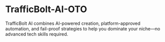 # TrafficBolt-AI-OTO
TrafficBolt AI combines AI-powered creation, platform-approved automation, and fail-proof strategies to help you dominate your niche—no advanced tech skills required.
